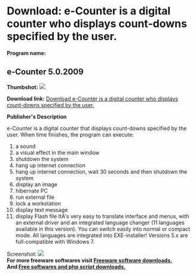 # Download: e-Counter is a digital counter who displays count-downs specified by the user.

**Program name:**

## e-Counter 5.0.2009

  
**Thumbshot:** ![](http://www.freewarefiles.com/screenshot/e-counter_md.jpg)   
  
**Download link:** [Download e-Counter is a digital counter who displays count-downs specified by the user.](http://freesoftwares.boysofts.com/E-Counter_program_16040.html)  
  


**Publisher's Description**  
  


e-Counter is a digital counter that displays count-downs specified by the user. When time finishes, the program can execute: 

  1. a sound 
  2. a visual effect in the main window 
  3. shutdown the system 
  4. hang up internet connection 
  5. hang up internet connection, wait 30 seconds and then shutdown the system 
  6. display an image 
  7. hibernate PC 
  8. run external file 
  9. lock a workstation 
  10. display text message 
  11. display Flash file 
ItA's very easy to translate interface and menus, with an external driver and an integrated language changer (11 languages available in this version). You can switch easily into normal or compact mode. All languages are integrated into EXE-installer! Versions 5.x are full-compatible with Windows 7. 

  
  
Screenshot: ![](http://www.freewarefiles.com/screenshot/e-counter.jpg)   
**For more freeware softwares visit [Freeware software downloads.](http://freesoftwares.boysofts.com/)**   
**And [Free softwares and php script downloads.](http://www.boysofts.com/)**
